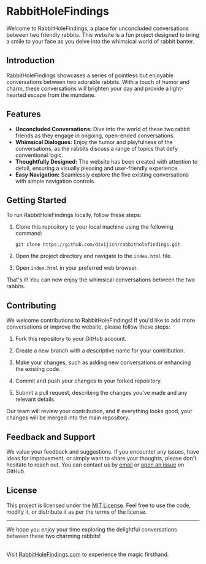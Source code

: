 
   <h1>RabbitHoleFindings</h1>
   <p>Welcome to RabbitHoleFindings, a place for unconcluded conversations between two friendly rabbits. This website is a fun project designed to bring a smile to your face as you delve into the whimsical world of rabbit banter.</p>
   <h2>Introduction</h2>
   <p>RabbitHoleFindings showcases a series of pointless but enjoyable conversations between two adorable rabbits. With a touch of humor and charm, these conversations will brighten your day and provide a light-hearted escape from the mundane.</p>
   <h2>Features</h2>
   <ul>
      <li><strong>Unconcluded Conversations:</strong> Dive into the world of these two rabbit friends as they engage in ongoing, open-ended conversations.</li>
      <li><strong>Whimsical Dialogues:</strong> Enjoy the humor and playfulness of the conversations, as the rabbits discuss a range of topics that defy conventional logic.</li>
      <li><strong>Thoughtfully Designed:</strong> The website has been created with attention to detail, ensuring a visually pleasing and user-friendly experience.</li>
      <li><strong>Easy Navigation:</strong> Seamlessly explore the five existing conversations with simple navigation controls.</li>
   </ul>
   <h2>Getting Started</h2>
   <p>To run RabbitHoleFindings locally, follow these steps:</p>
   <ol>
      <li>
         <p>Clone this repository to your local machine using the following command:</p>
         <pre><div class="bg-black rounded-md mb-4"><div class="p-4 overflow-y-auto"><code class="!whitespace-pre hljs language-bash">git <span class="hljs-built_in">clone</span> https://github.com/divijish/rabbitholefindings.git
</code></div></div></pre>
      </li>
      <li>
         <p>Open the project directory and navigate to the <code>index.html</code> file.</p>
      </li>
      <li>
         <p>Open <code>index.html</code> in your preferred web browser.</p>
      </li>
   </ol>
   <p>That's it! You can now enjoy the whimsical conversations between the two rabbits.</p>
   <h2>Contributing</h2>
   <p>We welcome contributions to RabbitHoleFindings! If you'd like to add more conversations or improve the website, please follow these steps:</p>
   <ol>
      <li>
         <p>Fork this repository to your GitHub account.</p>
      </li>
      <li>
         <p>Create a new branch with a descriptive name for your contribution.</p>
      </li>
      <li>
         <p>Make your changes, such as adding new conversations or enhancing the existing code.</p>
      </li>
      <li>
         <p>Commit and push your changes to your forked repository.</p>
      </li>
      <li>
         <p>Submit a pull request, describing the changes you've made and any relevant details.</p>
      </li>
   </ol>
   <p>Our team will review your contribution, and if everything looks good, your changes will be merged into the main repository.</p>
   <h2>Feedback and Support</h2>
   <p>We value your feedback and suggestions. If you encounter any issues, have ideas for improvement, or simply want to share your thoughts, please don't hesitate to reach out. You can contact us by <a href="mailto:hello@rabbitholefindings.com" target="_new">email</a> or <a href="https://github.com/divijish/rabbitholefindings/issues" target="_new">open an issue</a> on GitHub.</p>
   <h2>License</h2>
   <p>This project is licensed under the <a href="https://opensource.org/licenses/MIT" target="_new">MIT License</a>. Feel free to use the code, modify it, or distribute it as per the terms of the license.</p>
   <hr>
   <p>We hope you enjoy your time exploring the delightful conversations between these two charming rabbits! 
  
  <br>Visit <a href="https://rabbitholefindings.netlify.app" target="_new">RabbitHoleFindings.com</a> to experience the magic firsthand.</p>
</div>

